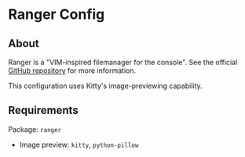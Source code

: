 # Ranger Config

## About

Ranger is a "VIM-inspired filemanager for the console". See the official
[GitHub repository](https://github.com/ranger/ranger) for more information.

This configuration uses Kitty's image-previewing capability.

## Requirements

Package: `ranger`

- Image preview: `kitty`, `python-pillow`

